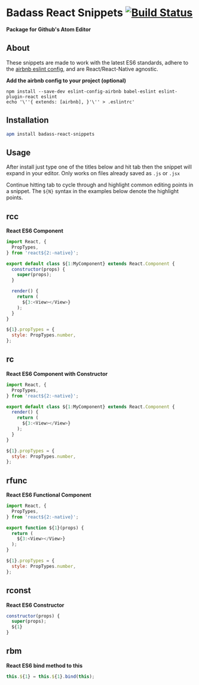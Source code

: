 # Badass React Snippets [![Build Status](https://travis-ci.org/tylerbuchea/badass-react-snippets.svg?branch=master)](https://travis-ci.org/tylerbuchea/badass-react-snippets)
**Package for Github's Atom Editor**

## About
These snippets are made to work with the latest ES6 standards, adhere to the [airbnb eslint config](https://github.com/airbnb/javascript/tree/master/packages/eslint-config-airbnb), and are React/React-Native agnostic.

**Add the airbnb config to your project (optional)**
```
npm install --save-dev eslint-config-airbnb babel-eslint eslint-plugin-react eslint
echo '\''{ extends: [airbnb], }'\'' > .eslintrc'
```

## Installation

``` bash
apm install badass-react-snippets
```

## Usage
After install just type one of the titles below and hit tab then the snippet will expand in your editor. Only works on files already saved as `.js` or `.jsx`

Continue hitting tab to cycle through and highlight common editing points in a snippet. The `${N}` syntax in the examples below denote the highlight points.

## rcc
**React ES6 Component**

``` javascript
import React, {
  PropTypes,
} from 'react${2:-native}';

export default class ${1:MyComponent} extends React.Component {
  constructor(props) {
    super(props);
  }

  render() {
    return (
      ${3:<View></View>}
    );
  }
}

${1}.propTypes = {
  style: PropTypes.number,
};
```

## rc
**React ES6 Component with Constructor**

``` javascript
import React, {
  PropTypes,
} from 'react${2:-native}';

export default class ${1:MyComponent} extends React.Component {
  render() {
    return (
      ${3:<View></View>}
    );
  }
}

${1}.propTypes = {
  style: PropTypes.number,
};
```

## rfunc
**React ES6 Functional Component**

``` javascript
import React, {
  PropTypes,
} from 'react${2:-native}';

export function ${1}(props) {
  return (
    ${3:<View></View>}
  );
}

${1}.propTypes = {
  style: PropTypes.number,
};
```

## rconst
**React ES6 Constructor**

``` javascript
constructor(props) {
  super(props);
  ${1}
}
```

## rbm
**React ES6 bind method to this**

``` javascript
this.${1} = this.${1}.bind(this);
```
